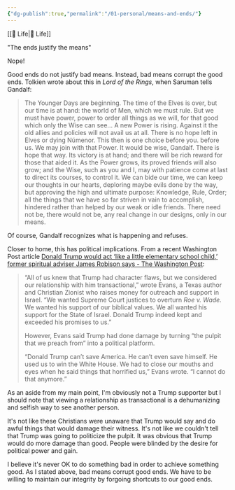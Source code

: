 ```yaml
---
{"dg-publish":true,"permalink":"/01-personal/means-and-ends/"}
---
```



[[📘 Life\|📘 Life]]

"The ends justify the means"

Nope!

Good ends do not justify bad means. Instead, bad means corrupt the good ends. Tolkien wrote about this in *Lord of the Rings*, when Saruman tells Gandalf:

> The Younger Days are beginning. The time of the Elves is over, but our time is at hand: the world of Men, which we must rule. But we must have power, power to order all things as we will, for that good which only the Wise can see... A new Power is rising. Against it the old allies and policies will not avail us at all. There is no hope left in Elves or dying Númenor. This then is one choice before you. before us. We may join with that Power. It would be wise, Gandalf. There is hope that way. Its victory is at hand; and there will be rich reward for those that aided it. As the Power grows, its proved friends will also grow; and the Wise, such as you and I, may with patience come at last to direct its courses, to control it. We can bide our time, we can keep our thoughts in our hearts, deploring maybe evils done by the way, but approving the high and ultimate purpose: Knowledge, Rule, Order; all the things that we have so far striven in vain to accomplish, hindered rather than helped by our weak or idle friends. There need not be, there would not be, any real change in our designs, only in our means.

Of course, Gandalf recognizes what is happening and refuses.

Closer to home, this has political implications. From a recent Washington Post article [Donald Trump would act ‘like a little elementary school child,’ former spiritual adviser James Robison says - The Washington Post](https://www.washingtonpost.com/politics/2022/11/17/trump-spiritual-adviser-criticism-child/):

> “All of us knew that Trump had character flaws, but we considered our relationship with him transactional,” wrote Evans, a Texas author and Christian Zionist who raises money for outreach and support in Israel. “We wanted Supreme Court justices to overturn *Roe v. Wade.* We wanted his support of our biblical values. We all wanted his support for the State of Israel. Donald Trump indeed kept and exceeded his promises to us.”
> 
> However, Evans said Trump had done damage by turning “the pulpit that we preach from” into a political platform.
> 
> “Donald Trump can’t save America. He can’t even save himself. He used us to win the White House. We had to close our mouths and eyes when he said things that horrified us,” Evans wrote. “I cannot do that anymore.”

As an aside from my main point, I'm obviously not a Trump supporter but I should note that viewing a relationship as transactional is a dehumanizing and selfish way to see another person.

It's not like these Christians were unaware that Trump would say and do awful things that would damage their witness. It's not like we couldn't tell that Trump was going to politicize the pulpit. It was obvious that Trump would do more damage than good. People were blinded by the desire for political power and gain.

I believe it's never OK to do something bad in order to achieve something good. As I stated above, bad means corrupt good ends. We have to be willing to maintain our integrity by forgoing shortcuts to our good ends.